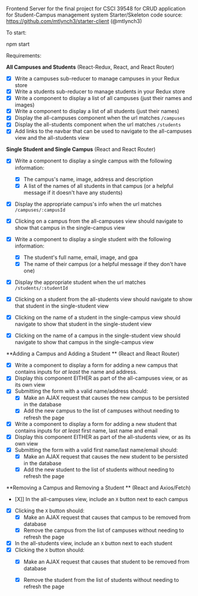 Frontend Server for the final project for CSCI 39548 for CRUD application for Student-Campus management system
Starter/Skeleton code source: https://github.com/mtlynch3/starter-client (@mtlynch3)

To start:

npm start

Requirements:

**All Campuses and Students**
(React-Redux, React, and React Router)
- [X] Write a campuses sub-reducer to manage campuses in your Redux store
- [X] Write a students sub-reducer to manage students in your Redux store
- [X] Write a component to display a list of all campuses (just their names and images)
- [X] Write a component to display a list of all students (just their names)
- [X] Display the all-campuses component when the url matches `/campuses`
- [X] Display the all-students component when the url matches `/students`
- [X] Add links to the navbar that can be used to navigate to the all-campuses view and the all-students view

**Single Student and Single Campus**
(React and React Router)
- [X] Write a component to display a single campus with the following information:
  - [X] The campus's name, image, address and description
  - [X] A list of the names of all students in that campus (or a helpful message if it doesn't have any students)
- [X] Display the appropriate campus's info when the url matches `/campuses/:campusId`
- [X] Clicking on a campus from the all-campuses view should navigate to show that campus in the single-campus view

- [X] Write a component to display a single student with the following information:
  - [X] The student's full name, email, image, and gpa
  - [X] The name of their campus (or a helpful message if they don't have one)
- [X] Display the appropriate student when the url matches `/students/:studentId`
- [X] Clicking on a student from the all-students view should navigate to show that student in the single-student view

- [X] Clicking on the name of a student in the single-campus view should navigate to show that student in the single-student view
- [X] Clicking on the name of a campus in the single-student view should navigate to show that campus in the single-campus view

**Adding a Campus and Adding a Student **
(React and React Router)
- [X] Write a component to display a form for adding a new campus that contains inputs for _at least_ the name and address.
- [X] Display this component EITHER as part of the all-campuses view, or as its own view
- [X] Submitting the form with a valid name/address should:
  - [X] Make an AJAX request that causes the new campus to be persisted in the database
  - [X] Add the new campus to the list of campuses without needing to refresh the page

- [X] Write a component to display a form for adding a new student that contains inputs for _at least_ first name, last name and email
- [X] Display this component EITHER as part of the all-students view, or as its own view
- [X] Submitting the form with a valid first name/last name/email should:
  - [X] Make an AJAX request that causes the new student to be persisted in the database
  - [X] Add the new student to the list of students without needing to refresh the page

**Removing a Campus and Removing a Student
**
(React and Axios/Fetch)
- [X]] In the all-campuses view, include an `X` button next to each campus
- [X] Clicking the `X` button should:
  - [X] Make an AJAX request that causes that campus to be removed from database
  - [X] Remove the campus from the list of campuses without needing to refresh the page

- [X] In the all-students view, include an `X` button next to each student
- [X] Clicking the `X` button should:
  - [X] Make an AJAX request that causes that student to be removed from database
  - [X] Remove the student from the list of students without needing to refresh the page


